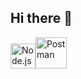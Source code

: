 ## Hi there 👋

<img src="https://skillicons.dev/icons?i=nodejs" alt="Node.js" width="40" height="40" /><img src="https://skillicons.dev/icons?i=postman" alt="Postman" width="50" height="50" />



<!--
**zarkoto23/zarkoto23** is a ✨ _special_ ✨ repository because its `README.md` (this file) appears on your GitHub profile.

Here are some ideas to get you started:

- 🔭 I’m currently working on ...
- 🌱 I’m currently learning ...
- 👯 I’m looking to collaborate on ...
- 🤔 I’m looking for help with ...
- 💬 Ask me about ...
- 📫 How to reach me: ...
- 😄 Pronouns: ...
- ⚡ Fun fact: ...
-->
